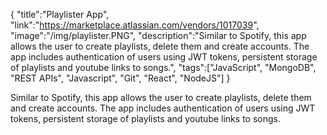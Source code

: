 {
    "title":"Playlister App",
    "link":"https://marketplace.atlassian.com/vendors/1017039",
    "image":"/img/playlister.PNG",
    "description":"Similar to Spotify, this app allows the user to create playlists, delete them and create accounts. The app includes authentication of users using JWT tokens, persistent storage of playlists and youtube links to songs.",
    "tags":["JavaScript", "MongoDB", "REST APIs", "Javascript", "Git", "React", "NodeJS"]
}


Similar to Spotify, this app allows the user to create playlists, delete them and create accounts. The app includes authentication of users using JWT tokens, persistent storage of playlists and youtube links to songs.
